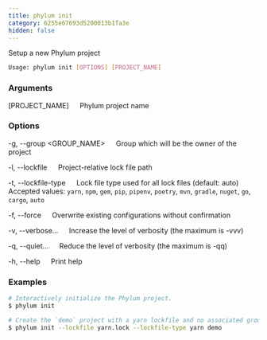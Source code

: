 ```yaml
---
title: phylum init
category: 6255e67693d5200013b1fa3e
hidden: false
---
```


Setup a new Phylum project

```sh
Usage: phylum init [OPTIONS] [PROJECT_NAME]
```

### Arguments

[PROJECT_NAME]
&emsp; Phylum project name

### Options

-g, --group <GROUP_NAME>
&emsp; Group which will be the owner of the project

-l, --lockfile <LOCKFILE>
&emsp; Project-relative lock file path

-t, --lockfile-type <type>
&emsp; Lock file type used for all lock files (default: auto)
&emsp; Accepted values: `yarn`, `npm`, `gem`, `pip`, `pipenv`, `poetry`, `mvn`, `gradle`, `nuget`, `go`, `cargo`, `auto`

-f, --force
&emsp; Overwrite existing configurations without confirmation

-v, --verbose...
&emsp; Increase the level of verbosity (the maximum is -vvv)

-q, --quiet...
&emsp; Reduce the level of verbosity (the maximum is -qq)

-h, --help
&emsp; Print help

### Examples

```sh
# Interactively initialize the Phylum project.
$ phylum init

# Create the `demo` project with a yarn lockfile and no associated group.
$ phylum init --lockfile yarn.lock --lockfile-type yarn demo
```
